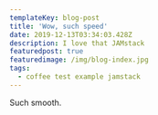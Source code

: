 ```yaml
---
templateKey: blog-post
title: 'Wow, such speed'
date: 2019-12-13T03:34:03.428Z
description: I love that JAMstack
featuredpost: true
featuredimage: /img/blog-index.jpg
tags:
  - coffee test example jamstack
---
```

Such smooth.
